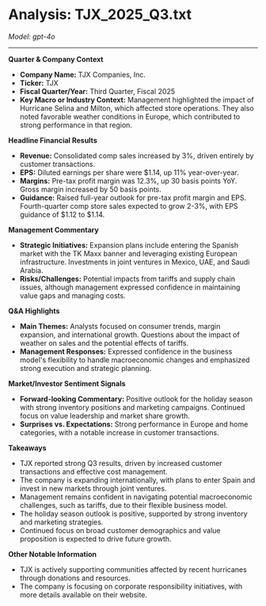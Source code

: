 # Analysis: TJX_2025_Q3.txt

*Model: gpt-4o*

---

**Quarter & Company Context**

- **Company Name:** TJX Companies, Inc.
- **Ticker:** TJX
- **Fiscal Quarter/Year:** Third Quarter, Fiscal 2025
- **Key Macro or Industry Context:** Management highlighted the impact of Hurricane Selina and Milton, which affected store operations. They also noted favorable weather conditions in Europe, which contributed to strong performance in that region.

**Headline Financial Results**

- **Revenue:** Consolidated comp sales increased by 3%, driven entirely by customer transactions.
- **EPS:** Diluted earnings per share were $1.14, up 11% year-over-year.
- **Margins:** Pre-tax profit margin was 12.3%, up 30 basis points YoY. Gross margin increased by 50 basis points.
- **Guidance:** Raised full-year outlook for pre-tax profit margin and EPS. Fourth-quarter comp store sales expected to grow 2-3%, with EPS guidance of $1.12 to $1.14.

**Management Commentary**

- **Strategic Initiatives:** Expansion plans include entering the Spanish market with the TK Maxx banner and leveraging existing European infrastructure. Investments in joint ventures in Mexico, UAE, and Saudi Arabia.
- **Risks/Challenges:** Potential impacts from tariffs and supply chain issues, although management expressed confidence in maintaining value gaps and managing costs.

**Q&A Highlights**

- **Main Themes:** Analysts focused on consumer trends, margin expansion, and international growth. Questions about the impact of weather on sales and the potential effects of tariffs.
- **Management Responses:** Expressed confidence in the business model's flexibility to handle macroeconomic changes and emphasized strong execution and strategic planning.

**Market/Investor Sentiment Signals**

- **Forward-looking Commentary:** Positive outlook for the holiday season with strong inventory positions and marketing campaigns. Continued focus on value leadership and market share growth.
- **Surprises vs. Expectations:** Strong performance in Europe and home categories, with a notable increase in customer transactions.

**Takeaways**

- TJX reported strong Q3 results, driven by increased customer transactions and effective cost management.
- The company is expanding internationally, with plans to enter Spain and invest in new markets through joint ventures.
- Management remains confident in navigating potential macroeconomic challenges, such as tariffs, due to their flexible business model.
- The holiday season outlook is positive, supported by strong inventory and marketing strategies.
- Continued focus on broad customer demographics and value proposition is expected to drive future growth.

**Other Notable Information**

- TJX is actively supporting communities affected by recent hurricanes through donations and resources.
- The company is focusing on corporate responsibility initiatives, with more details available on their website.